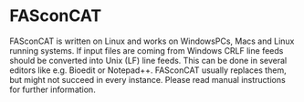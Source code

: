 # FASconCAT
FASconCAT is written on Linux and works on WindowsPCs, Macs and Linux running
systems. If input files are coming from Windows CRLF line feeds should be converted
into Unix (LF) line feeds. This can be done in several editors like e.g. Bioedit or
Notepad++. FASconCAT usually replaces them, but might not succeed in every instance.
Please read manual instructions for further information.
